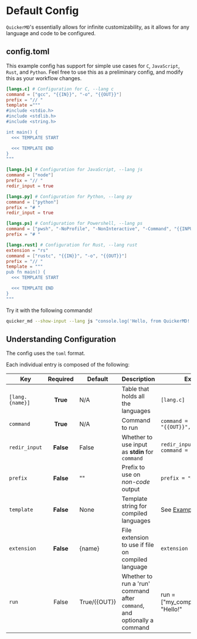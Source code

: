 # Default Config
`QuickerMD`'s essentially allows for infinite customizability, as it allows for any language and code to be configured.

## config.toml
This example config has support for simple use cases for `C`, `JavaScript`, `Rust`, and `Python`. Feel free to use this as a preliminary config, and modify this as your workflow changes.

```toml
[langs.c] # Configuration for C, --lang c
command = ["gcc", "{{IN}}", "-o", "{{OUT}}"] 
prefix = "// "
template ="""
#include <stdio.h>
#include <stdlib.h>
#include <string.h>

int main() {
  <<< TEMPLATE START

  <<< TEMPLATE END
}
"""

[langs.js] # Configuration for JavaScript, --lang js
command = ["node"] 
prefix = "// "
redir_input = true

[langs.py] # Configuration for Python, --lang py
command = ["python"]
prefix = "# "
redir_input = true

[langs.ps] # Configuration for Powershell, --lang ps
command = ["pwsh", "-NoProfile", "-NonInteractive", "-Command", "{{INPUT}}"]
prefix = "# "

[langs.rust] # Configuration for Rust, --lang rust
extension = "rs"
command = ["rustc", "{{IN}}", "-o", "{{OUT}}"]
prefix = "// "
template = """
pub fn main() {
  <<< TEMPLATE START

  <<< TEMPLATE END
}
"""
```

Try it with the following commands!
```sh
quicker_md --show-input --lang js "console.log('Hello, from QuickerMD!')"
```

## Understanding Configuration
The config uses the `toml` format.

Each individual entry is composed of the following:

| Key | Required | Default | Description | Example | Documentation |
|---|:---:|----|-----|---|---|
| `[lang.{name}]` | **True** | N/A | Table that holds all the languages | `[lang.c]` | N/A|
| `command` | **True** | N/A | Command to run | `command = ["gcc", "-o", "{{OUT}}", "{{IN}}"]` | [Command](command.md) |
| `redir_input` | **False** | False | Whether to use input as **stdin** for `command` | `redir_input = true`<br>`command = ["node"]` | [Redirecting Input](redirecting-input.md) |
| `prefix` | **False** | "" |Prefix to use on *non-code* output | `prefix = "# "` | [Prefixing Output](prefix.md) |
| `template` | **False** | None | Template string for compiled languages | See [Example Config](example-config.md#configtoml) | [Templating](templating.md) |
| `extension` | **False** | {name} | File extension to use if file on compiled language  | `extension = "rs"` | [File Extensions](file-extensions.md) |
| `run` | False | True/{{OUT}} | Whether to run a 'run' command after `command`, and optionally a command | run = ["my_compiled_program", "Hello!" | [Running your Program](running.md) |
